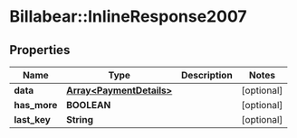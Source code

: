 # Billabear::InlineResponse2007

## Properties
Name | Type | Description | Notes
------------ | ------------- | ------------- | -------------
**data** | [**Array&lt;PaymentDetails&gt;**](PaymentDetails.md) |  | [optional] 
**has_more** | **BOOLEAN** |  | [optional] 
**last_key** | **String** |  | [optional] 

